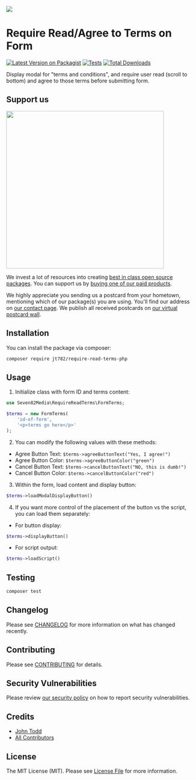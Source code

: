 
[<img src="https://github-ads.s3.eu-central-1.amazonaws.com/support-ukraine.svg?t=1" />](https://supportukrainenow.org)

# Require Read/Agree to Terms on Form

[![Latest Version on Packagist](https://img.shields.io/packagist/v/jt782/require-read-terms-php.svg?style=flat-square)](https://packagist.org/packages/jt782/require-read-terms-php)
[![Tests](https://github.com/jt782/require-read-terms-php/actions/workflows/run-tests.yml/badge.svg?branch=main)](https://github.com/jt782/require-read-terms-php/actions/workflows/run-tests.yml)
[![Total Downloads](https://img.shields.io/packagist/dt/jt782/require-read-terms-php.svg?style=flat-square)](https://packagist.org/packages/jt782/require-read-terms-php)

Display modal for "terms and conditions", and require user read (scroll to bottom) and agree to those terms before submitting form.

## Support us

[<img src="https://github-ads.s3.eu-central-1.amazonaws.com/require-read-terms-php.jpg?t=1" width="419px" />](https://spatie.be/github-ad-click/require-read-terms-php)

We invest a lot of resources into creating [best in class open source packages](https://spatie.be/open-source). You can support us by [buying one of our paid products](https://spatie.be/open-source/support-us).

We highly appreciate you sending us a postcard from your hometown, mentioning which of our package(s) you are using. You'll find our address on [our contact page](https://spatie.be/about-us). We publish all received postcards on [our virtual postcard wall](https://spatie.be/open-source/postcards).

## Installation

You can install the package via composer:

```bash
composer require jt782/require-read-terms-php
```

## Usage

1. Initialize class with form ID and terms content:

```php
use Seven82Media\RequireReadTerms\FormTerms;

$terms = new FormTerms(
    'id-of-form',
    '<p>terms go here</p>'
);
```

2. You can modify the following values with these methods:
- Agree Button Text: ```$terms->agreeButtonText("Yes, I agree!")```
- Agree Button Color: ```$terms->agreeButtonColor("green")```
- Cancel Button Text: ```$terms->cancelButtonText("NO, this is dumb!")```
- Cancel Button Color: ```$terms->cancelButtonColor("red")```

3. Within the form, load content and display button:

```php
$terms->loadModalDisplayButton()
```

4. If you want more control of the placement of the button vs the script, you can load them separately:

- For button display:

```php
$terms->displayButton()
```

- For script output:

```php
$terms->loadScript()
```

## Testing

```bash
composer test
```

## Changelog

Please see [CHANGELOG](CHANGELOG.md) for more information on what has changed recently.

## Contributing

Please see [CONTRIBUTING](https://github.com/spatie/.github/blob/main/CONTRIBUTING.md) for details.

## Security Vulnerabilities

Please review [our security policy](../../security/policy) on how to report security vulnerabilities.

## Credits

- [John Todd](https://github.com/jt782)
- [All Contributors](../../contributors)

## License

The MIT License (MIT). Please see [License File](LICENSE.md) for more information.
